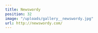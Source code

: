 ```yaml
---
title: Newswordy
position: 32
image: "/uploads/gallery__newswordy.jpg"
url: http://newswordy.com/
---
```


